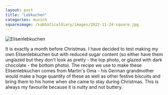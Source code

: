 ```yaml
---
layout: post
title: "Lebkuchen"
categories: munich
squareimage: /sabbaticaldiary/images/2022-11-24-square.jpg
---
```

<img src="/sabbaticaldiary/images/2022-11-24.jpg" alt="Elisenlebkuchen" class="center">

It is exactly a month before Christmas. I have decided to test making my own Elisenlebkuchen but with reduced sugar content (so either have them unglazed but they don't look as pretty - the top photo, or glazed with dark chocolate - the bottom photo). The recipe we use to make these Elisenlebkuchen comes from Martin's Oma - his German grandmother would make a huge quantity of these as well as other festive biscuits and bring them to his home when she came to stay during Christmas. This is always my favourite because it is nutty and not buttery.